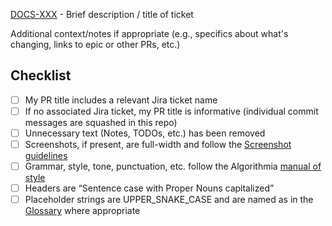 [DOCS-XXX](https://algorithmia.atlassian.net/jira/software/projects/DOCS/boards/16/backlog) - Brief description / title of ticket

Additional context/notes if appropriate (e.g., specifics about what's changing, links to epic or other PRs, etc.) 

## Checklist
- [ ] My PR title includes a relevant Jira ticket name
- [ ] If no associated Jira ticket, my PR title is informative (individual commit messages are squashed in this repo)
- [ ] Unnecessary text (Notes, TODOs, etc.) has been removed
- [ ] Screenshots, if present, are full-width and follow the [Screenshot guidelines](https://algorithmia.atlassian.net/wiki/spaces/CUSTOMERS/pages/1634861478/CFD+Style+Guide#Screenshots)
- [ ] Grammar, style, tone, punctuation, etc. follow the Algorithmia [manual of style](https://docs.google.com/document/d/1PPVfgMkX7-EVGLPMhN1E485CAXu9QfhSLKM0lZhnZdU/edit?usp=sharing)
- [ ] Headers are “Sentence case with Proper Nouns capitalized”
- [ ] Placeholder strings are UPPER_SNAKE_CASE and are named as in the [Glossary](https://docs.google.com/document/d/1bYs0j_a4v8LbkbS8r0x2SZ_J6mZ4sIt4w_60dq8iGh4/edit#heading=h.qov2yks2a685) where appropriate
